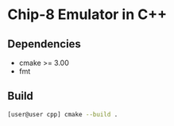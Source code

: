 # Chip-8 Emulator in C++

## Dependencies
- cmake >= 3.00
- fmt

## Build

```sh
[user@user cpp] cmake --build .
```